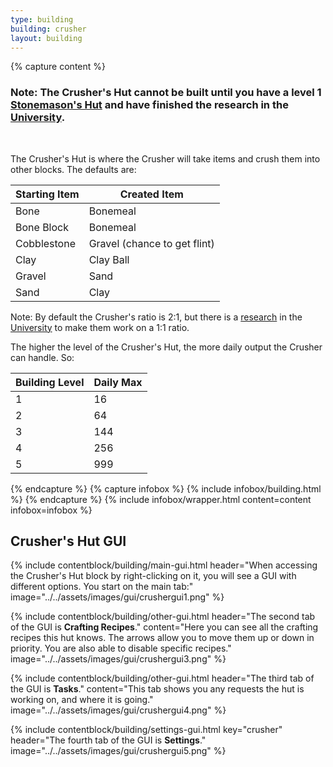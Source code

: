 ```yaml
---
type: building
building: crusher
layout: building
---
```

{% capture content %}
### Note: The Crusher's Hut cannot be built until you have a level 1 [Stonemason's Hut](../../source/buildings/stonemason) and have finished the research in the [University](../../source/buildings/university).
<br>

The Crusher's Hut is where the Crusher will take items and crush them into other blocks. The defaults are: 

| Starting Item | Created Item                 |
| ------------- | ---------------------------- |
| Bone          | Bonemeal                     |
| Bone Block    | Bonemeal                     |
| Cobblestone   | Gravel (chance to get flint) |
| Clay          | Clay Ball                    |
| Gravel        | Sand                         |
| Sand          | Clay                         |

Note: By default the Crusher's ratio is 2:1, but there is a [research](../../source/systems/research) in the [University](../../source/buildings/university) to make them work on a 1:1 ratio.

The higher the level of the Crusher's Hut, the more daily output the Crusher can handle. So:

| Building Level | Daily Max |
| -------------- | --------- |
| 1              | 16        |
| 2              | 64        |
| 3              | 144       |
| 4              | 256       |
| 5              | 999       |
{% endcapture %}
{% capture infobox %}
{% include infobox/building.html %}
{% endcapture %}
{% include infobox/wrapper.html content=content infobox=infobox %}

## Crusher's Hut GUI

{% include contentblock/building/main-gui.html header="When accessing the Crusher's Hut block by right-clicking on it, you will see a GUI with different options. You start on the main tab:" image="../../assets/images/gui/crushergui1.png" %}

{% include contentblock/building/other-gui.html header="The second tab of the GUI is <strong>Crafting Recipes</strong>." content="Here you can see all the crafting recipes this hut knows.  The arrows allow you to move them up or down in priority.  You are also able to disable specific recipes." image="../../assets/images/gui/crushergui3.png" %}

{% include contentblock/building/other-gui.html header="The third tab of the GUI is <strong>Tasks</strong>." content="This tab shows you any requests the hut is working on, and where it is going." image="../../assets/images/gui/crushergui4.png" %}

{% include contentblock/building/settings-gui.html key="crusher" header="The fourth tab of the GUI is <strong>Settings</strong>." image="../../assets/images/gui/crushergui5.png" %}
